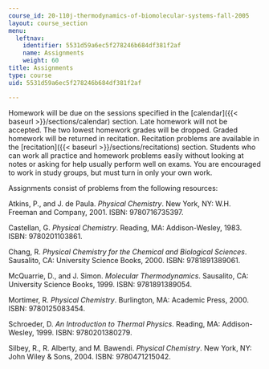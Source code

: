 ```yaml
---
course_id: 20-110j-thermodynamics-of-biomolecular-systems-fall-2005
layout: course_section
menu:
  leftnav:
    identifier: 5531d59a6ec5f278246b684df381f2af
    name: Assignments
    weight: 60
title: Assignments
type: course
uid: 5531d59a6ec5f278246b684df381f2af

---
```


Homework will be due on the sessions specified in the [calendar]({{< baseurl >}}/sections/calendar) section. Late homework will not be accepted. The two lowest homework grades will be dropped. Graded homework will be returned in recitation. Recitation problems are available in the [recitation]({{< baseurl >}}/sections/recitations) section. Students who can work all practice and homework problems easily without looking at notes or asking for help usually perform well on exams. You are encouraged to work in study groups, but must turn in only your own work.

Assignments consist of problems from the following resources:

Atkins, P., and J. de Paula. _Physical Chemistry_. New York, NY: W.H. Freeman and Company, 2001. ISBN: 9780716735397.

Castellan, G. _Physical Chemistry_. Reading, MA: Addison-Wesley, 1983. ISBN: 9780201103861.

Chang, R. _Physical Chemistry for the Chemical and Biological Sciences_. Sausalito, CA: University Science Books, 2000. ISBN: 9781891389061.

McQuarrie, D., and J. Simon. _Molecular Thermodynamics_. Sausalito, CA: University Science Books, 1999. ISBN: 9781891389054.

Mortimer, R. _Physical Chemistry_. Burlington, MA: Academic Press, 2000. ISBN: 9780125083454.

Schroeder, D. _An Introduction to Thermal Physics_. Reading, MA: Addison-Wesley, 1999. ISBN: 9780201380279.

Silbey, R., R. Alberty, and M. Bawendi. _Physical Chemistry_. New York, NY: John Wiley & Sons, 2004. ISBN: 9780471215042.